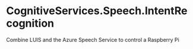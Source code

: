 # CognitiveServices.Speech.IntentRecognition
Combine LUIS and the Azure Speech Service to control a Raspberry Pi